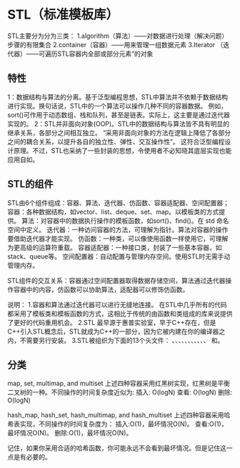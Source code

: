 # STL（标准模板库）

STL主要分为分为三类：
1.algorithm（算法）——对数据进行处理（解决问题） 步骤的有限集合
2.container（容器）——用来管理一组数据元素
3.Iterator （迭代器）——可遍历STL容器内全部或部分元素”的对象

## 特性

1：数据结构与算法的分离。基于泛型编程思想，STL中算法并不依赖于数据结构进行实现。换句话说，STL中的一个算法可以操作几种不同的容器数据。
例如，sort()可作用于动态数组、栈和队列，甚至是链表。实际上，这主要是通过迭代器实现的。
2：STL并非面向对象(OOP)。STL中的数据结构与算法皆不具有明显的继承关系，各部分之间相互独立。
“采用非面向对象的方法在逻辑上降低了各部分之间的耦合关系，以提升各自的独立性、弹性、交互操作性”。
这符合泛型编程设计原理。不过，STL也采纳了一些封装的思想，令使用者不必知晓其底层实现也能应用自如。

## STL的组件

STL由6个组件组成：容器、算法、迭代器、仿函数、容器适配器、空间配置器；
容器：各种数据结构，如vector、list、deque、set、map。以模板类的方式提供。
算法：对容器中的数据执行操作的模板函数，如sort()、find()。在 std 命名空间中定义。
迭代器：一种访问容器的方法，可理解为指针。算法对容器的操作要借助迭代器才能实现。
仿函数：一种类，可以像使用函数一样使用它，可理解为更高级的运算符重载。
容器适配器：一种接口类，封装了一些基本容器，如stack、queue等。
空间配置器：自动配置与管理内存空间。使用STL时无需手动管理内存。

STL组件的交互关系：容器通过空间配置器取得数据存储空间，算法通过迭代器操作容器中的内容，仿函数可以协助算法，适配器可以修饰仿函数。

说明：
1.容器和算法通过迭代器可以进行无缝地连接。
在STL中几乎所有的代码都采用了模板类和模板函数的方式，这相比于传统的由函数和类组成的库来说提供了更好的代码重用机会。
2.STL 最早源于惠普实验室，早于C++存在，但是C++引入STL概念后，STL就成为C++的一部分，因为它被内建在你的编译器之内，不需要另行安装。
3.STL被组织为下面的13个头文件：
<algorithm>、<deque>、<functional>、<iterator>、<vector>、<list>、<map>、<memory>、<numeric>、<queue>、<set>、<stack> 和<utility>。

## 分类

map, set, multimap, and multiset
上述四种容器采用红黑树实现，红黑树是平衡二叉树的一种。不同操作的时间复杂度近似为:
插入: O(logN)
查看: O(logN)
删除: O(logN)

hash_map, hash_set, hash_multimap, and hash_multiset
上述四种容器采用哈希表实现，不同操作的时间复杂度为：
插入:O(1)，最坏情况O(N)。
查看:O(1)，最坏情况O(N)。
删除:O(1)，最坏情况O(N)。

记住，如果你采用合适的哈希函数，你可能永远不会看到最坏情况。但是记住这一点是有必要的。
